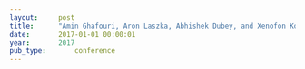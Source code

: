 ```yaml
---
layout:     post
title:      "Amin Ghafouri, Aron Laszka, Abhishek Dubey, and Xenofon Koutsoukos. Optimal detection of faulty traffic sensors used in route planning. In AISOC. 2017."
date:       2017-01-01 00:00:01
year:       2017
pub_type:       conference
---
```

